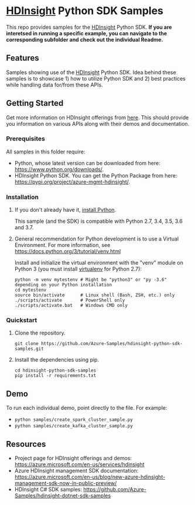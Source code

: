 # [HDInsight](https://azure.microsoft.com/en-us/services/hdinsight/) Python SDK Samples

This repo provides samples for the [HDInsight](https://azure.microsoft.com/en-us/services/hdinsight/) Python SDK.
**If you are interetsed in running a specific example, you can navigate to the corresponding subfolder and check out the individual Readme.**

## Features

Samples showing use of the [HDInsight](https://azure.microsoft.com/en-us/services/hdinsight/) Python SDK.
Idea behind these samples is to showcase 1) how to utilize Python SDK and 2) best practices while handling data for/from these APIs.

## Getting Started

Get more information on HDInsight offerings from [here](https://azure.microsoft.com/en-us/services/hdinsight/).
This should provide you information on various APIs along with their demos and documentation.

### Prerequisites

All samples in this folder require:

- Python, whose latest version can be downloaded from here: <https://www.python.org/downloads/>.
- HDInsight Python SDK. You can get the Python Package from here: <https://pypi.org/project/azure-mgmt-hdinsight/>.

### Installation

1.  If you don't already have it, [install Python](https://www.python.org/downloads/).

    This sample (and the SDK) is compatible with Python 2.7, 3.4, 3.5, 3.6 and 3.7.

2.  General recommendation for Python development is to use a Virtual Environment.
    For more information, see https://docs.python.org/3/tutorial/venv.html

    Install and initialize the virtual environment with the "venv" module on Python 3 (you must install [virtualenv](https://pypi.python.org/pypi/virtualenv) for Python 2.7):

    ```
    python -m venv mytestenv # Might be "python3" or "py -3.6" depending on your Python installation
    cd mytestenv
    source bin/activate      # Linux shell (Bash, ZSH, etc.) only
    ./scripts/activate       # PowerShell only
    ./scripts/activate.bat   # Windows CMD only
    ```

### Quickstart

1.  Clone the repository.

    ```
    git clone https://github.com/Azure-Samples/hdinsight-python-sdk-samples.git
    ```

2.  Install the dependencies using pip.

    ```
    cd hdinsight-python-sdk-samples
    pip install -r requirements.txt
    ```

## Demo

To run each individual demo, point directly to the file. For example:

- `python samples/create_spark_cluster_sample.py`
- `python samples/create_kafka_cluster_sample.py`

## Resources

- Project page for HDInsight offerings and demos: <https://azure.microsoft.com/en-us/services/hdinsight>
- Azure HDInsight management SDK documentation: <https://azure.microsoft.com/en-us/blog/new-azure-hdinsight-management-sdk-now-in-public-preview/>
- HDInsight C# SDK samples: <https://github.com/Azure-Samples/hdinsight-dotnet-sdk-samples>